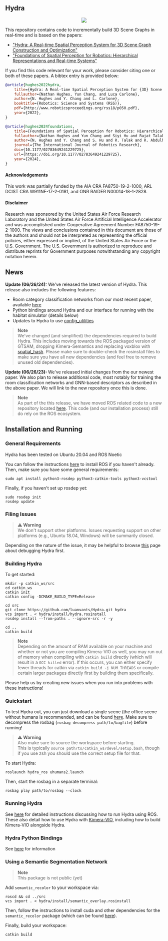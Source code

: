 ## Hydra

<div align="center">
    <img src="doc/media/hydra.GIF">
</div>

This repository contains code to incrementally build 3D Scene Graphs in real-time and is based on the papers:
  - ["Hydra: A Real-time Spatial Perception System for 3D Scene Graph Construction and Optimization"](http://www.roboticsproceedings.org/rss18/p050.pdf)
  - ["Foundations of Spatial Perception for Robotics: Hierarchical Representations and Real-time Systems"](https://journals.sagepub.com/doi/10.1177/02783649241229725)

If you find this code relevant for your work, please consider citing one or both of these papers. A bibtex entry is provided below:

```bibtex
@article{hughes2022hydra,
    title={Hydra: A Real-time Spatial Perception System for {3D} Scene Graph Construction and Optimization},
    fullauthor={Nathan Hughes, Yun Chang, and Luca Carlone},
    author={N. Hughes and Y. Chang and L. Carlone},
    booktitle={Robotics: Science and Systems (RSS)},
    pdf={http://www.roboticsproceedings.org/rss18/p050.pdf},
    year={2022},
}

@article{hughes2024foundations,
    title={Foundations of Spatial Perception for Robotics: Hierarchical Representations and Real-time Systems},
    fullauthor={Nathan Hughes and Yun Chang and Siyi Hu and Rajat Talak and Rumaisa Abdulhai and Jared Strader and Luca Carlone},
    author={N. Hughes and Y. Chang and S. Hu and R. Talak and R. Abdulhai and J. Strader and L. Carlone},
    journal={The International Journal of Robotics Research},
    doi={10.1177/02783649241229725},
    url={https://doi.org/10.1177/02783649241229725},
    year={2024},
}
```

#### Acknowledgements

This work was partially funded by the AIA CRA FA8750-19-2-1000, ARL DCIST CRA W911NF-17-2-0181, and ONR RAIDER N00014-18-1-2828.

#### Disclaimer

Research was sponsored by the United States Air Force Research Laboratory and the United States Air Force Artificial Intelligence Accelerator and was accomplished under Cooperative Agreement Number FA8750-19-2-1000. The views and conclusions contained in this document are those of the authors and should not be interpreted as representing the official policies, either expressed or implied, of the United States Air Force or the U.S. Government. The U.S. Government is authorized to reproduce and distribute reprints for Government purposes notwithstanding any copyright notation herein.

## News

**Update (06/26/24):** We've released the latest version of Hydra.
This release also includes the following features:
  - Room category classification networks from our most recent paper, available [here](https://github.com/MIT-SPARK/Hydra-GNN)
  - Python bindings around Hydra and our interface for running with the habitat simulator (details below)
  - Updates to Hydra to use [config_utilities](https://github.com/MIT-SPARK/config_utilities)

> **Note**<br>
> We've changed (and simplified) the dependencies required to build Hydra. This includes moving towards the ROS packaged version of GTSAM, dropping Kimera-Semantics and replacing voxblox with [spatial_hash](https://github.com/MIT-SPARK/Spatial-Hash).
> Please make sure to double-check the rosinstall files to make sure you have all new dependencies (and feel free to remove unused old dependencies).

**Update (06/26/23):** We've released initial changes from the our newest paper.
We also plan to release additional code, most notably for training the room classification networks and GNN-based descriptors as described in the above paper.
We will link to the new repository once this is done.

> **Note**<br>
> As part of the this release, we have moved ROS related code to a new repository located [here](https://github.com/MIT-SPARK/Hydra-ROS). This code (and our installation process) still do rely on the ROS ecosystem.

## Installation and Running

### General Requirements

Hydra has been tested on Ubuntu 20.04 and ROS Noetic

You can follow the instructions [here](http://wiki.ros.org/ROS/Installation) to install ROS if you haven't already.
Then, make sure you have some general requirements:
```
sudo apt install python3-rosdep python3-catkin-tools python3-vcstool
```

Finally, if you haven't set up rosdep yet:
```
sudo rosdep init
rosdep update
```

### Filing Issues

> **:warning: Warning**<br>
> We don't support other platforms. Issues requesting support on other platforms (e.g., Ubuntu 18.04, Windows) will be summarily closed.

Depending on the nature of the issue, it may be helpful to browse [this](doc/debugging.md) page about debugging Hydra first.

### Building Hydra

To get started:

```
mkdir -p catkin_ws/src
cd catkin_ws
catkin init
catkin config -DCMAKE_BUILD_TYPE=Release

cd src
git clone https://github.com/luanvants/Hydra.git hydra
vcs import . < hydra/install/hydra.rosinstall
rosdep install --from-paths . --ignore-src -r -y

cd ..
catkin build
```

> **Note**<br>
> Depending on the amount of RAM available on your machine and whether or not you are compiling Kimera-VIO as well, you may run out of memory when compiling with `catkin build` directly (which will result in a `GCC killed` error). If this occurs, you can either specify fewer threads for catkin via `catkin build -j NUM_THREADS` or compile certain larger packages directly first by building them specifically.

Please help us by creating new issues when you run into problems with these instructions!

### Quickstart

To test Hydra out, you can just download a single scene (the office scene without humans is recommended, and can be found [here](https://drive.google.com/uc?id=1CA_1Awu-bewJKpDrILzWok_H_6cOkGDb).
Make sure to decompress the rosbag (`rosbag decompress path/to/bagfile`) before running!

> **:warning: Warning**<br>
> Also make sure to source the workspace before starting.<br>
> This is typically `source path/to/catkin_ws/devel/setup.bash`, though if you use zsh you should use the correct setup file for that.

To start Hydra:
```
roslaunch hydra_ros uhumans2.launch
```

Then, start the rosbag in a separate terminal:
```
rosbag play path/to/rosbag --clock
```

### Running Hydra

See [here](https://github.com/MIT-SPARK/Hydra-ROS/blob/main/doc/quickstart.md) for detailed instructions discussing how to run Hydra using ROS.
These also detail how to use Hydra with [Kimera-VIO](https://github.com/MIT-SPARK/Kimera-VIO.git), including how to build Kimera-VIO alongside Hydra.

### Hydra Python Bindings

See [here](python/README.md) for information

### Using a Semantic Segmentation Network

> **Note**<br>
> This package is not public (yet)

Add `semantic_recolor` to your workspace via:

```
roscd && cd ../src
vcs import . < hydra/install/semantic_overlay.rosinstall
```

Then, follow the instructions to install cuda and other dependencies for the `semantic_recolor` package (which can be found [here](https://github.mit.edu/SPARK/semantic_recolor_nodelet#semantic-recolor-utilities)).

Finally, build your workspace:

```
catkin build
```
